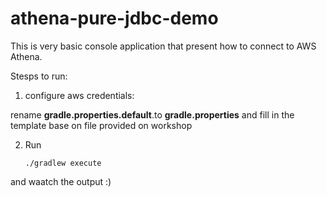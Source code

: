 # athena-pure-jdbc-demo

This is very basic console application that present how to connect to AWS Athena.

Stesps to run:

1. configure aws credentials:

 rename **gradle.properties.default**.to **gradle.properties** and fill in the template base on file provided on workshop

2. Run
   ```
   ./gradlew execute
   ```
  and waatch the output :)

